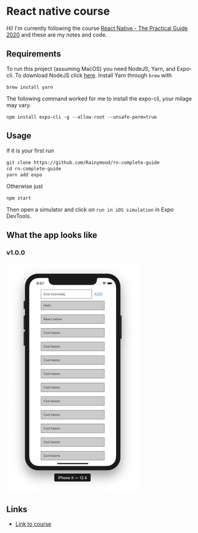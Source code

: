 # React native course

Hi! I'm currently following the course [React Native - The Practical Guide 2020](https://www.udemy.com/course/react-native-the-practical-guide/) and these are my notes and code.

## Requirements

To run this project (assuming MacOS) you need NodeJS, Yarn, and Expo-cli. To download NodeJS click [here](). Install Yarn through `brew` with

```
brew install yarn
```

The following command worked for me to install the expo-cli, your milage may vary.

```
npm install expo-cli -g --allow-root --unsafe-perm=true
```

## Usage

If it is your first run 

```
git clone https://github.com/Rainymood/rn-complete-guide
cd rn-complete-guide
yarn add expo
```

Otherwise just

```
npm start
```

Then open a simulator and click on `run in iOS simulation` in Expo
DevTools.

## What the app looks like

### v1.0.0

![](/doc/img1.png)

## Links

* [Link to course](https://www.udemy.com/course/react-native-the-practical-guide/)